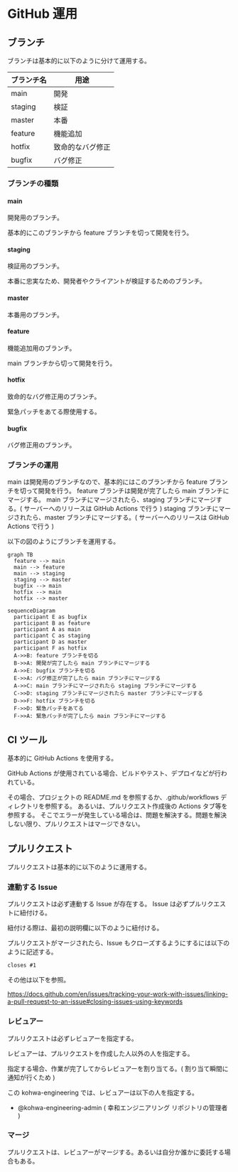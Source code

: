 # GitHub 運用

## ブランチ

ブランチは基本的に以下のように分けて運用する。

| ブランチ名 | 用途             |
| ---------- | ---------------- |
| main       | 開発             |
| staging    | 検証             |
| master     | 本番             |
| feature    | 機能追加         |
| hotfix     | 致命的なバグ修正 |
| bugfix     | バグ修正         |

### ブランチの種類

#### main

開発用のブランチ。

基本的にこのブランチから feature ブランチを切って開発を行う。

#### staging

検証用のブランチ。

本番に忠実なため、開発者やクライアントが検証するためのブランチ。

#### master

本番用のブランチ。

#### feature

機能追加用のブランチ。

main ブランチから切って開発を行う。

#### hotfix

致命的なバグ修正用のブランチ。

緊急パッチをあてる際使用する。

#### bugfix

バグ修正用のブランチ。

### ブランチの運用

main は開発用のブランチなので、基本的にはこのブランチから feature ブランチを切って開発を行う。
feature ブランチは開発が完了したら main ブランチにマージする。
main ブランチにマージされたら、staging ブランチにマージする。( サーバーへのリリースは GitHub Actions で行う )
staging ブランチにマージされたら、master ブランチにマージする。( サーバーへのリリースは GitHub Actions で行う )

以下の図のようにブランチを運用する。

```mermaid
graph TB
  feature --> main
  main --> feature
  main --> staging
  staging --> master
  bugfix --> main
  hotfix --> main
  hotfix --> master
```

```mermaid
sequenceDiagram
  participant E as bugfix
  participant B as feature
  participant A as main
  participant C as staging
  participant D as master
  participant F as hotfix
  A->>B: feature ブランチを切る
  B->>A: 開発が完了したら main ブランチにマージする
  A->>E: bugfix ブランチを切る
  E->>A: バグ修正が完了したら main ブランチにマージする
  A->>C: main ブランチにマージされたら staging ブランチにマージする
  C->>D: staging ブランチにマージされたら master ブランチにマージする
  D->>F: hotfix ブランチを切る
  F->>D: 緊急パッチをあてる
  F->>A: 緊急パッチが完了したら main ブランチにマージする
```

## CI ツール

基本的に GitHub Actions を使用する。

GitHub Actions が使用されている場合、ビルドやテスト、デプロイなどが行われている。

その場合、プロジェクトの README.md を参照するか、.github/workflows ディレクトリを参照する。
あるいは、プルリクエスト作成後の Actions タブ等を参照する。
そこでエラーが発生している場合は、問題を解決する。問題を解決しない限り、プルリクエストはマージできない。

## プルリクエスト

プルリクエストは基本的に以下のように運用する。

### 連動する Issue

プルリクエストは必ず連動する Issue が存在する。
Issue は必ずプルリクエストに紐付ける。

紐付ける際は、最初の説明欄に以下のように紐付ける。

プルリクエストがマージされたら、Issue もクローズするようにするには以下のように記述する。

```md
closes #1
```

その他は以下を参照。

https://docs.github.com/en/issues/tracking-your-work-with-issues/linking-a-pull-request-to-an-issue#closing-issues-using-keywords

### レビュアー

プルリクエストは必ずレビュアーを指定する。

レビュアーは、プルリクエストを作成した人以外の人を指定する。

指定する場合、作業が完了してからレビュアーを割り当てる。( 割り当て瞬間に通知が行くため )

この kohwa-engineering では、レビュアーは以下の人を指定する。

- @kohwa-engineering-admin ( 幸和エンジニアリング リポジトリの管理者 )

### マージ

プルリクエストは、レビュアーがマージする。あるいは自分か誰かに委託する場合もある。

